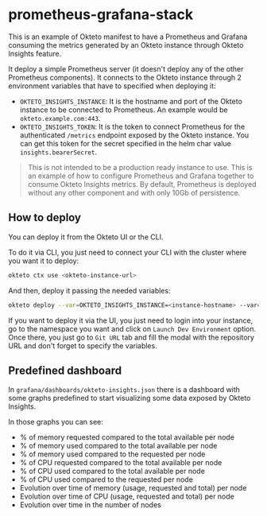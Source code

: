 # prometheus-grafana-stack

This is an example of Okteto manifest to have a Prometheus and Grafana consuming the metrics generated by an Okteto instance through Okteto Insights feature.

It deploy a simple Prometheus server (it doesn't deploy any of the other Prometheus components). It connects to the Okteto instance through 2 environment variables that have to specified when deploying it:
* `OKTETO_INSIGHTS_INSTANCE`: It is the hostname and port of the Okteto instance to be connected to Prometheus. An example would be `okteto.example.com:443`.
* `OKTETO_INSIGHTS_TOKEN`: It is the token to connect Prometheus for the authenticated `/metrics` endpoint exposed by the Okteto instance. You can get this token for the secret specified in the helm char value `insights.bearerSecret`.

> This is not intended to be a production ready instance to use. This is an example of how to configure Prometheus and Grafana together to consume Okteto Insights metrics. By default, Prometheus is deployed without any other component and with only 10Gb of persistence.

## How to deploy

You can deploy it from the Okteto UI or the CLI.

To do it via CLI, you just need to connect your CLI with the cluster where you want it to deploy:

```bash
okteto ctx use <okteto-instance-url>
```

And then, deploy it passing the needed variables:

```bash
okteto deploy --var=OKTETO_INSIGHTS_INSTANCE=<instance-hostname> --var=OKTETO_INSIGHTS_TOKEN=<token>
```

If you want to deploy it via the UI, you just need to login into your instance, go to the namespace you want and click on `Launch Dev Environment` option. Once there, you just go to `Git URL` tab and fill the modal with the repository URL and don't forget to specify the variables.

## Predefined dashboard

In `grafana/dashboards/okteto-insights.json` there is a dashboard with some graphs predefined to start visualizing some data exposed by Okteto Insights.

In those graphs you can see:
* % of memory requested compared to the total available per node
* % of memory used compared to the total available per node
* % of memory used compared to the requested per node
* % of CPU requested compared to the total available per node
* % of CPU used compared to the total available per node
* % of CPU used compared to the requested per node
* Evolution over time of memory (usage, requested and total) per node
* Evolution over time of CPU (usage, requested and total) per node
* Evolution over time in the number of nodes